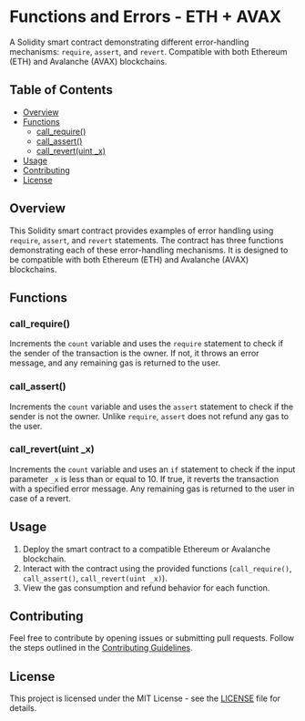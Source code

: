 # Functions and Errors - ETH + AVAX

A Solidity smart contract demonstrating different error-handling mechanisms: `require`, `assert`, and `revert`. Compatible with both Ethereum (ETH) and Avalanche (AVAX) blockchains.

## Table of Contents

- [Overview](#overview)
- [Functions](#functions)
  - [call_require()](#call_require)
  - [call_assert()](#call_assert)
  - [call_revert(uint _x)](#call_revertuint-_x)
- [Usage](#usage)
- [Contributing](#contributing)
- [License](#license)

## Overview

This Solidity smart contract provides examples of error handling using `require`, `assert`, and `revert` statements. The contract has three functions demonstrating each of these error-handling mechanisms. It is designed to be compatible with both Ethereum (ETH) and Avalanche (AVAX) blockchains.

## Functions

### call_require()

Increments the `count` variable and uses the `require` statement to check if the sender of the transaction is the owner. If not, it throws an error message, and any remaining gas is returned to the user.

### call_assert()

Increments the `count` variable and uses the `assert` statement to check if the sender is not the owner. Unlike `require`, `assert` does not refund any gas to the user.

### call_revert(uint _x)

Increments the `count` variable and uses an `if` statement to check if the input parameter `_x` is less than or equal to 10. If true, it reverts the transaction with a specified error message. Any remaining gas is returned to the user in case of a revert.

## Usage

1. Deploy the smart contract to a compatible Ethereum or Avalanche blockchain.
2. Interact with the contract using the provided functions (`call_require()`, `call_assert()`, `call_revert(uint _x)`).
3. View the gas consumption and refund behavior for each function.

## Contributing

Feel free to contribute by opening issues or submitting pull requests. Follow the steps outlined in the [Contributing Guidelines](CONTRIBUTING.md).

## License

This project is licensed under the MIT License - see the [LICENSE](LICENSE) file for details.
